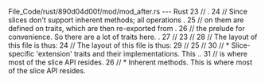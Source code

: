 File_Code/rust/890d04d00f/mod/mod_after.rs --- Rust
23 //                                                                                                                                                         . 
24 // Since slices don't support inherent methods; all operations                                                                                             . 
25 // on them are defined on traits, which are then re-exported from                                                                                          . 
26 // the prelude for convenience. So there are a lot of traits here.                                                                                         . 
27 //                                                                                                                                                        23 //
28 // The layout of this file is thus:                                                                                                                       24 // The layout of this file is thus:
29 //                                                                                                                                                        25 //
30 // * Slice-specific 'extension' traits and their implementations. This                                                                                    .. 
31 //   is where most of the slice API resides.                                                                                                              26 // * Inherent methods. This is where most of the slice API resides.


